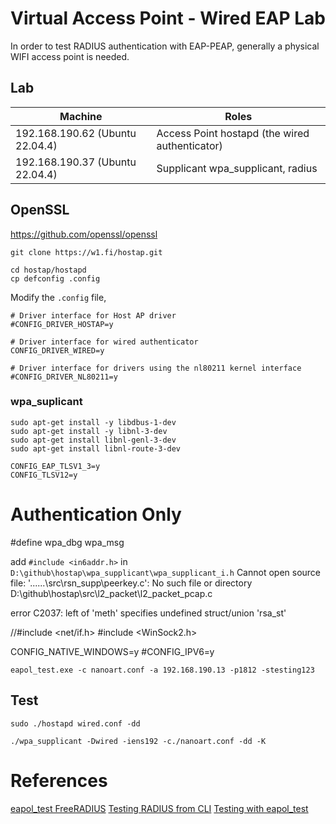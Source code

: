 # Virtual Access Point - Wired EAP Lab
In order to test RADIUS authentication with EAP-PEAP, generally a physical WIFI access point is needed.
## Lab

| Machine | Roles |
| ----    | ----  |
| 192.168.190.62 (Ubuntu 22.04.4) | Access Point hostapd (the wired authenticator) |
| 192.168.190.37 (Ubuntu 22.04.4) | Supplicant wpa_supplicant, radius |

## OpenSSL

https://github.com/openssl/openssl


`git clone https://w1.fi/hostap.git`

```
cd hostap/hostapd
cp defconfig .config
```

Modify the `.config` file,

```
# Driver interface for Host AP driver
#CONFIG_DRIVER_HOSTAP=y

# Driver interface for wired authenticator
CONFIG_DRIVER_WIRED=y

# Driver interface for drivers using the nl80211 kernel interface
#CONFIG_DRIVER_NL80211=y
```

### wpa_suplicant

```
sudo apt-get install -y libdbus-1-dev
sudo apt-get install -y libnl-3-dev
sudo apt-get install libnl-genl-3-dev
sudo apt-get install libnl-route-3-dev
```

```
CONFIG_EAP_TLSV1_3=y
CONFIG_TLSV12=y
```
# Authentication Only

#define wpa_dbg wpa_msg

add `#include <in6addr.h>` in `D:\github\hostap\wpa_supplicant\wpa_supplicant_i.h`
Cannot open source file: '..\..\..\src\rsn_supp\peerkey.c': No such file or directory
D:\github\hostap\src\l2_packet\l2_packet_pcap.c

error C2037: left of 'meth' specifies undefined struct/union 'rsa_st'

//#include <net/if.h>
#include <WinSock2.h>

CONFIG_NATIVE_WINDOWS=y
#CONFIG_IPV6=y

`eapol_test.exe -c nanoart.conf -a 192.168.190.13 -p1812 -stesting123`

## Test

`sudo ./hostapd wired.conf -dd`

`./wpa_supplicant -Dwired -iens192 -c./nanoart.conf -dd -K`

# References
[eapol_test FreeRADIUS](https://openwrt.org/docs/guide-user/network/wifi/freeradius)
[Testing RADIUS from CLI](https://www.securityccie.net/2023/02/04/testing-radius-from-cli/)
[Testing with eapol_test](https://wiki.geant.org/display/H2eduroam/Testing+with+eapol_test)